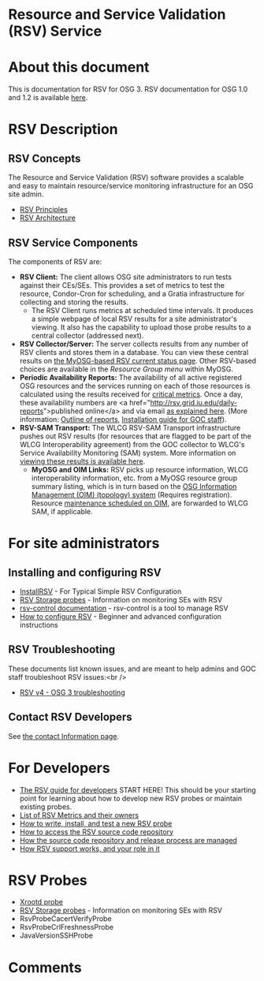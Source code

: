 <span class="twiki-macro DOC_STATUS_TABLE"></span>

Resource and Service Validation (RSV) Service
=============================================

<span class="twiki-macro TOC"></span>

About this document
===================

This is documentation for RSV for OSG 3. RSV documentation for OSG 1.0 and 1.2 is available [here](Trash/Trash/MonitoringInformation/RSV).

RSV Description
===============

RSV Concepts
------------

The Resource and Service Validation (RSV) software provides a scalable and easy to maintain resource/service monitoring infrastructure for an OSG site admin.

-   [RSV Principles](RsvPrinciples)
-   [RSV Architecture](RsvArchitecture)

RSV Service Components
----------------------

The components of RSV are:

-   **RSV Client:** The client allows OSG site administrators to run tests against their CEs/SEs. This provides a set of metrics to test the resource, Condor-Cron for scheduling, and a Gratia infrastructure for collecting and storing the results.
    -   The RSV Client runs metrics at scheduled time intervals. It produces a simple webpage of local RSV results for a site administrator's viewing. It also has the capability to upload those probe results to a central collector (addressed next).
-   **RSV Collector/Server:** The server collects results from any number of RSV clients and stores them in a database. You can view these central results on [the MyOSG-based RSV current status page](http://myosg.grid.iu.edu/rgcurrentstatus/index?datasource=currentstatus&summary_attrs_showservice=on&summary_attrs_showrsvstatus=on&summary_attrs_showfqdn=on&gip_status_attrs_showtestresults=on&downtime_attrs_showpast=&account_type=cumulative_hours&ce_account_type=gip_vo&se_account_type=vo_transfer_volume&start_type=7daysago&start_date=12/25/2009&end_type=now&end_date=12/25/2009&all_resources=on&gridtype=on&gridtype_1=on&service_central_value=0&service_hidden_value=0&active=on&active_value=1&disable_value=1). Other RSV-based choices are available in the *Resource Group menu* within MyOSG.
-   **Periodic Availability Reports:** The availability of all active registered OSG resources and the services running on each of those resources is calculated using the results received for [critical metrics](Operations.RsvEquivalency#Critical_Tests_for_OSG_Resources). Once a day, these availability numbers are &lt;a href="<http://rsv.grid.iu.edu/daily-reports>"&gt;published online&lt;/a&gt; and via email [as explained here](Trash/Trash/MeasurementsAndMetrics.RsvReportsOverview). (More information: [Outline of reports](Operations.RSVPeriodicReporting), [Installation guide for GOC staff](Trash/Trash/MeasurementsAndMetrics.RsvReports)).
-   **RSV-SAM Transport:** The WLCG RSV-SAM Transport infrastructure pushes out RSV results (for resources that are flagged to be part of the WLCG Interoperability agreement) from the GOC collector to WLCG's Service Availability Monitoring (SAM) system. More information on [viewing these results is available here](Operations.RsvSAMGridView).
    -   **MyOSG and OIM Links:** RSV picks up resource information, WLCG interoperability information, etc. from a MyOSG resource group summary listing, which is in turn based on the [OSG Information Management (OIM) (topology) system](https://oim.grid.iu.edu) (Requires registration). Resource [maintenance scheduled on OIM](Operations.OIMMaintTool), are forwarded to WLCG SAM, if applicable.

For site administrators
=======================

Installing and configuring RSV
------------------------------

-   [InstallRSV](InstallRSV) - For Typical Simple RSV Configuration
-   [RSV Storage probes](RSVStorageProbes) - Information on monitoring SEs with RSV
-   [rsv-control documentation](RsvControl) - rsv-control is a tool to manage RSV
-   [How to configure RSV](ConfigureRsv) - Beginner and advanced configuration instructions

RSV Troubleshooting
-------------------

These documents list known issues, and are meant to help admins and GOC staff troubleshoot RSV issues:&lt;br /&gt;

-   [RSV v4 - OSG 3 troubleshooting](TroubleshootRsv)

Contact RSV Developers
----------------------

See [the contact Information page](RSVContactInfo).

For Developers
==============

-   [The RSV guide for developers](RsvDeveloperGuide) <span class="twiki-macro RED"></span> START HERE! <span class="twiki-macro ENDCOLOR"></span> This should be your starting point for learning about how to develop new RSV probes or maintain existing probes.
-   [List of RSV Metrics and their owners](RsvOwners)
-   [How to write, install, and test a new RSV probe](WriteYourOwnRSVProbe)
-   [How to access the RSV source code repository](RsvRepoAccess)
-   [How the source code repository and release process are managed](ReleaseMethodology)
-   [How RSV support works, and your role in it](RsvSupport)

RSV Probes
==========

-   [Xrootd probe](RsvProbeXrootMultiProbe)
-   [RSV Storage probes](RSVStorageProbes) - Information on monitoring SEs with RSV
-   RsvProbeCacertVerifyProbe
-   RsvProbeCrlFreshnessProbe
-   JavaVersionSSHProbe

Comments
========

<span class="twiki-macro COMMENT" type="tableappend"></span>
